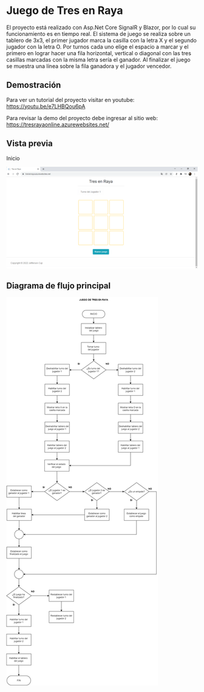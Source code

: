 
# Juego de Tres en Raya
El proyecto está realizado con Asp.Net Core SignalR y Blazor, por lo cual su funcionamiento es en tiempo real. El sistema de juego se realiza sobre un tablero de 3x3, el primer jugador marca la casilla con la letra X y el segundo jugador con la letra O. Por turnos cada uno elige el espacio a marcar y el primero en lograr hacer una fila horizontal, vertical o diagonal con las tres casillas marcadas con la misma letra sería el ganador. Al finalizar el juego se muestra una línea sobre la fila ganadora y el jugador vencedor.

## Demostración
Para ver un tutorial del proyecto visitar en youtube: https://youtu.be/e7LHBQou6pA

Para revisar la demo del proyecto debe ingresar al sitio web: https://tresrayaonline.azurewebsites.net/
    
## Vista previa

Inicio

![](https://github.com/JeffersonCuji96/TresEnRaya/blob/master/TresEnRayaInicio.png)

## Diagrama de flujo principal

![](https://github.com/JeffersonCuji96/TresEnRaya/blob/master/TresEnRaya.drawio.png)

